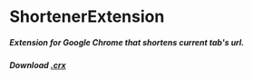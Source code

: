 ShortenerExtension
==================
<h5>Extension for Google Chrome that shortens current tab's url.</h5>
<h5>Download <a href="shrt.hol.es/be1">.crx</a></h5>
